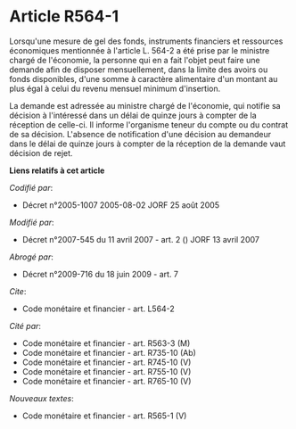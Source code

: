 # Article R564-1

Lorsqu'une mesure de gel des fonds, instruments financiers et ressources économiques mentionnée à l'article L. 564-2 a été
prise par le ministre chargé de l'économie, la personne qui en a fait l'objet peut faire une demande afin de disposer
mensuellement, dans la limite des avoirs ou fonds disponibles, d'une somme à caractère alimentaire d'un montant au plus égal
à celui du revenu mensuel minimum d'insertion.

La demande est adressée au ministre chargé de l'économie, qui notifie sa décision à l'intéressé dans un délai de quinze jours
à compter de la réception de celle-ci. Il informe l'organisme teneur du compte ou du contrat de sa décision. L'absence de
notification d'une décision au demandeur dans le délai de quinze jours à compter de la réception de la demande vaut décision
de rejet.

**Liens relatifs à cet article**

_Codifié par_:

  - Décret n°2005-1007 2005-08-02 JORF 25 août 2005

_Modifié par_:

  - Décret n°2007-545 du 11 avril 2007 - art. 2 () JORF 13 avril 2007

_Abrogé par_:

  - Décret n°2009-716 du 18 juin 2009 - art. 7

_Cite_:

  - Code monétaire et financier - art. L564-2

_Cité par_:

  - Code monétaire et financier - art. R563-3 (M)
  - Code monétaire et financier - art. R735-10 (Ab)
  - Code monétaire et financier - art. R745-10 (V)
  - Code monétaire et financier - art. R755-10 (V)
  - Code monétaire et financier - art. R765-10 (V)

_Nouveaux textes_:

  - Code monétaire et financier - art. R565-1 (V)
